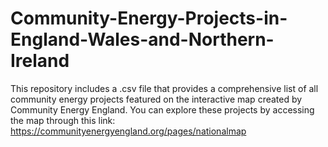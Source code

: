 # Community-Energy-Projects-in-England-Wales-and-Northern-Ireland
This repository includes a .csv file that provides a comprehensive list of all community energy projects featured on the interactive map created by Community Energy England. You can explore these projects by accessing the map through this link: https://communityenergyengland.org/pages/nationalmap
